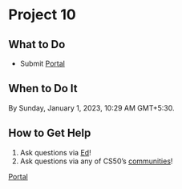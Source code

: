 # Project 10

## **What to Do**

- Submit [Portal](Project%2010%20f0bb47f8f2434480a20ca72264363f5a/Portal%20f7acebd94aae48fcaaf0105f5fa31c07.md)

## **When to Do It**

By Sunday, January 1, 2023, 10:29 AM GMT+5:30.

## **How to Get Help**

1. Ask questions via [Ed](https://cs50.edx.org/ed)!
2. Ask questions via any of CS50’s [communities](https://cs50.harvard.edu/games/2018/communities/)!

[Portal ](Project%2010%20f0bb47f8f2434480a20ca72264363f5a/Portal%20f7acebd94aae48fcaaf0105f5fa31c07.md)
